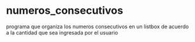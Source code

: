 # numeros_consecutivos
programa que organiza los numeros consecutivos en un listbox de acuerdo a la cantidad que sea ingresada por el usuario
